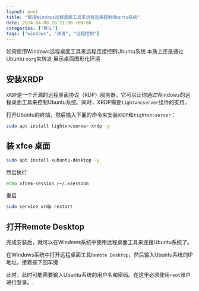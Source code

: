 ```yaml
---
layout: post
title: "使用Windows远程桌面工具来远程连接控制Ubuntu系统"
date: 2024-04-08 18:21:00 +08:00
categories: ["默认"]
tags: ["windows", "说说", "远程控制"]
---
```


如何使用Windows远程桌面工具来远程连接控制Ubuntu系统
 本质上还是通过Ubuntu `xorg`来转发 展示桌面图形化环境
## 安装XRDP

`XRDP`是一个开源的远程桌面协议（RDP）服务器，它可以让你通过Windows的远程桌面工具来控制Ubuntu系统。同时，XRDP需要`tightvncserver`组件的支持。

打开Ubuntu的终端，然后输入下面的命令来安装`XRDP`和`tightvncserver`：

```bash
sudo apt install tightvncserver xrdp -y
```
## 装 xfce 桌面
```bash
sudo apt install xubuntu-desktop -y
```
然后执行
```bash
echo xfce4-session >~/.xsession
```
重启
```bash
sudo service xrdp restart
```
## 打开Remote Desktop

完成安装后，就可以在Windows系统中使用远程桌面工具来连接Ubuntu系统了。

在Windows系统中打开远程桌面工具`Remote Desktop`，然后输入Ubuntu系统的IP地址，接着按下回车键

此时，此时可能需要输入Ubuntu系统的用户名和密码。在这里必须使用`root`账户进行登录。.

